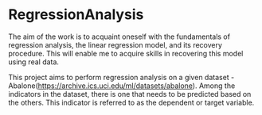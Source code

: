 # RegressionAnalysis
The aim of the work is to acquaint oneself with the fundamentals of regression analysis, the linear regression model, and its recovery procedure. This will enable me to acquire skills in recovering this model using real data.


This project aims to perform regression analysis on a given dataset - Abalone(https://archive.ics.uci.edu/ml/datasets/abalone). Among the indicators in the dataset, there is one that needs to be predicted based on the others. This indicator is referred to as the dependent or target variable.


